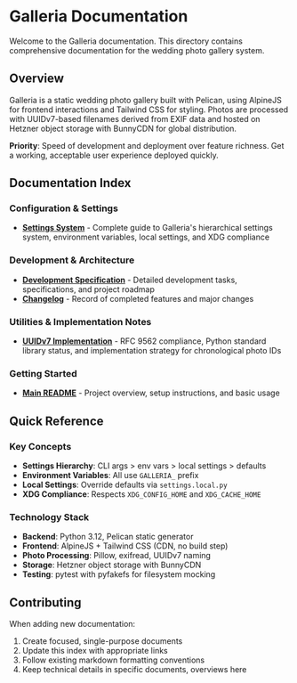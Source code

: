 # Galleria Documentation

Welcome to the Galleria documentation. This directory contains comprehensive 
documentation for the wedding photo gallery system.

## Overview

Galleria is a static wedding photo gallery built with Pelican, using AlpineJS 
for frontend interactions and Tailwind CSS for styling. Photos are processed 
with UUIDv7-based filenames derived from EXIF data and hosted on Hetzner 
object storage with BunnyCDN for global distribution.

**Priority**: Speed of development and deployment over feature richness. Get a 
working, acceptable user experience deployed quickly.

## Documentation Index

### Configuration & Settings
- **[Settings System](./settings.md)** - Complete guide to Galleria's 
  hierarchical settings system, environment variables, local settings, and XDG 
  compliance

### Development & Architecture
- **[Development Specification](./TODO.md)** - Detailed development tasks, 
  specifications, and project roadmap
- **[Changelog](./CHANGELOG.md)** - Record of completed features and major 
  changes

### Utilities & Implementation Notes
- **[UUIDv7 Implementation](./util/UUIDv7.md)** - RFC 9562 compliance, Python 
  standard library status, and implementation strategy for chronological photo IDs

### Getting Started
- **[Main README](../README.md)** - Project overview, setup instructions, and 
  basic usage

## Quick Reference

### Key Concepts
- **Settings Hierarchy**: CLI args > env vars > local settings > defaults
- **Environment Variables**: All use `GALLERIA_` prefix
- **Local Settings**: Override defaults via `settings.local.py`
- **XDG Compliance**: Respects `XDG_CONFIG_HOME` and `XDG_CACHE_HOME`

### Technology Stack
- **Backend**: Python 3.12, Pelican static generator
- **Frontend**: AlpineJS + Tailwind CSS (CDN, no build step)
- **Photo Processing**: Pillow, exifread, UUIDv7 naming
- **Storage**: Hetzner object storage with BunnyCDN
- **Testing**: pytest with pyfakefs for filesystem mocking

## Contributing

When adding new documentation:
1. Create focused, single-purpose documents
2. Update this index with appropriate links
3. Follow existing markdown formatting conventions
4. Keep technical details in specific documents, overviews here